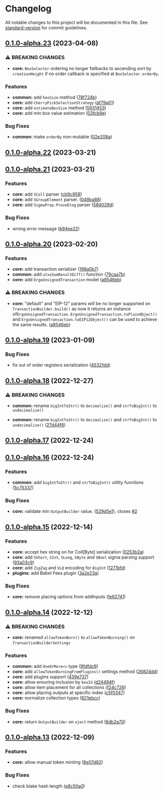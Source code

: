 # Changelog

All notable changes to this project will be documented in this file. See [standard-version](https://github.com/conventional-changelog/standard-version) for commit guidelines.

## [0.1.0-alpha.23](https://github.com/fleet-sdk/core/compare/v0.1.0-alpha.22...v0.1.0-alpha.23) (2023-04-08)


### ⚠ BREAKING CHANGES

* **core:** `BoxSelector` ordering no longer fallbacks to ascending sort by `creationHeight` if no order callback is specified at `BoxSelector.orderBy`.

### Features

* **common:** add `hexSize` method ([78f724b](https://github.com/fleet-sdk/core/commit/78f724b92c0bc85deb54e471d2d400b87c9f1395))
* **core:** add `CherryPickSelectionStrategy` ([af79a01](https://github.com/fleet-sdk/core/commit/af79a01e25715b842646d87af44b72c469b31db3))
* **core:** add `estimateBoxSize` method ([5931453](https://github.com/fleet-sdk/core/commit/5931453f48deb6dc87fb87550bdd9e5dbd07add3))
* **core:** add min box value estimation ([03fcb9e](https://github.com/fleet-sdk/core/commit/03fcb9e3e9bf5dc2404efcd11b81753fd058140c))


### Bug Fixes

* **common:** make `orderBy` non-mutable ([02e208a](https://github.com/fleet-sdk/core/commit/02e208a0888a41d8f4051dedc8666d308740b14a))

## [0.1.0-alpha.22](https://github.com/fleet-sdk/core/compare/v0.1.0-alpha.21...v0.1.0-alpha.22) (2023-03-21)

## [0.1.0-alpha.21](https://github.com/fleet-sdk/core/compare/v0.1.0-alpha.20...v0.1.0-alpha.21) (2023-03-21)


### Features

* **core:** add `SColl` parser ([cb9c958](https://github.com/fleet-sdk/core/commit/cb9c95882bd3936338b9509dbf5552fb20a3a264))
* **core:** add `SGroupElement` parser. ([048ba88](https://github.com/fleet-sdk/core/commit/048ba887c1fd4e5f2888dad5354a493f0b07bd8b))
* **core:** add `SigmaProp.ProveDlog` parser ([584029d](https://github.com/fleet-sdk/core/commit/584029d2cc9e50d6e9d89eb8e2086e765d0c1012))


### Bug Fixes

* wrong error message ([b94ee22](https://github.com/fleet-sdk/core/commit/b94ee22a33af22f4b21599acadba42e6929518fa))

## [0.1.0-alpha.20](https://github.com/fleet-sdk/core/compare/v0.1.0-alpha.19...v0.1.0-alpha.20) (2023-02-20)

### Features

- **core:** add transaction serializer ([198a0b7](https://github.com/fleet-sdk/core/commit/198a0b70c3d0354a845d1bb4b0b3352e9d3b7f8d))
- **common:** add `utxoSumResultDiff()` function ([79caa7b](https://github.com/fleet-sdk/core/commit/79caa7b4331f4ec1eaece26db4b5dd34d99283e0))
- **core:** add `ErgoUnsignedTransaction` model ([a8546eb](https://github.com/fleet-sdk/core/commit/a8546eba5e867b7bc24eaf20ec4cb005c42067ca))

### ⚠ BREAKING CHANGES

- **core:** "default" and "EIP-12" params will be no longer supported on `TransactionBuilder.build()` as now it returns an instance of`ErgoUnsignedTransaction`. `ErgoUnsignedTransaction.toPlainObject()` and `ErgoUnsignedTransaction.toEIP12Object()` can be used to achieve the same results. ([a8546eb](https://github.com/fleet-sdk/core/commit/a8546eba5e867b7bc24eaf20ec4cb005c42067ca))

## [0.1.0-alpha.19](https://github.com/fleet-sdk/core/compare/v0.1.0-alpha.18...v0.1.0-alpha.19) (2023-01-09)

### Bug Fixes

- fix out of order registers serialization ([45321dd](https://github.com/fleet-sdk/core/commit/45321dd751b58af3a3a5a3df6f26f7be467e2c77))

## [0.1.0-alpha.18](https://github.com/fleet-sdk/core/compare/v0.1.0-alpha.17...v0.1.0-alpha.18) (2022-12-27)

### ⚠ BREAKING CHANGES

- **common:** rename `bigIntToStr()` to `decimalize()` and `strToBigInt()` to `undecimalize()`

- **common:** rename `bigIntToStr()` to `decimalize()` and `strToBigInt()` to `undecimalize()` ([27d44f6](https://github.com/fleet-sdk/core/commit/27d44f6eb9a705db1021067362cebbcd77e19728))

## [0.1.0-alpha.17](https://github.com/fleet-sdk/core/compare/v0.1.0-alpha.16...v0.1.0-alpha.17) (2022-12-24)

## [0.1.0-alpha.16](https://github.com/fleet-sdk/core/compare/v0.1.0-alpha.15...v0.1.0-alpha.16) (2022-12-24)

### Features

- **common:** add `bigIntToStr()` and `strToBigInt()` utility functions ([5c75337](https://github.com/fleet-sdk/core/commit/5c75337819b430dc5c8a21d76e78f19fad9a7d2b))

### Bug Fixes

- **core:** validate min `OutputBuilder` value. ([529d5e1](https://github.com/fleet-sdk/core/commit/529d5e1ea7da5b2ac29fe82851d57a6aacfbf878)), closes [#2](https://github.com/fleet-sdk/core/issues/2)

## [0.1.0-alpha.15](https://github.com/fleet-sdk/core/compare/v0.1.0-alpha.14...v0.1.0-alpha.15) (2022-12-14)

### Features

- **core:** accept hex string on for Coll[Byte] serialization ([0253b2a](https://github.com/fleet-sdk/core/commit/0253b2aea019b2df0d769af7386df182a560cccc))
- **core:** add `SShort`, `SInt`, `SLong`, `SByte` and `SBool` sigma parsing support ([93a03c9](https://github.com/fleet-sdk/core/commit/93a03c97285ed9bef411e93456bd83f52e21c2a3))
- **core:** add `ZigZag` and `VLQ` encoding for `BigInt` ([1271bfd](https://github.com/fleet-sdk/core/commit/1271bfd513d94c985ae426e7c00d9b4a50cd9b8e))
- **plugins:** add Babel Fees plugin ([3a2e23a](https://github.com/fleet-sdk/core/commit/3a2e23a9c93b8b33f7d0298f2d32a5b4f7f87d4e))

### Bug Fixes

- **core:** remove placing options from addInputs ([fe62741](https://github.com/fleet-sdk/core/commit/fe6274117dabbd973396325ad17c917e26575ea7))

## [0.1.0-alpha.14](https://github.com/fleet-sdk/core/compare/v0.1.0-alpha.13...v0.1.0-alpha.14) (2022-12-12)

### ⚠ BREAKING CHANGES

- **core:** renamed `allowTokenBurn()` to `allowTokenBurning()` on `TransactionBuilderSettings`

### Features

- **common:** add `OneOrMore<>` type ([9fdfdc6](https://github.com/fleet-sdk/core/commit/9fdfdc685f5e5097ae8aa3385feb70defc0ce77e))
- **core:** add `allowTokenBurningFromPlugins()` settings method ([26824dd](https://github.com/fleet-sdk/core/commit/26824dd499dd6c60010e4050f00e0f565598a04c))
- **core:** add plugins support ([439e737](https://github.com/fleet-sdk/core/commit/439e737ae01b903da97cf39559830360acb55360))
- **core:** allow ensuring inclusion by `boxId` ([d24494f](https://github.com/fleet-sdk/core/commit/d24494f520cd1d1887102e21d08ed2daed7b0331))
- **core:** allow item placement for all collections ([f24c726](https://github.com/fleet-sdk/core/commit/f24c726451de9ec50cb5314f26d72eb2333a266e))
- **core:** allow placing outputs at specific index ([c5f0347](https://github.com/fleet-sdk/core/commit/c5f0347f37091043f2a22c20b0929d8ffa4fcac0))
- **core:** normalize collection types ([821ebcc](https://github.com/fleet-sdk/core/commit/821ebcc2ea4ad334d4590c28f16cd212b7e22ac0))

### Bug Fixes

- **core:** return `OutputBuilder` on `eject` method ([8db2a70](https://github.com/fleet-sdk/core/commit/8db2a704ad6adfad457ecb4e78d2ded192bb8340))

## [0.1.0-alpha.13](https://github.com/fleet-sdk/core/compare/v0.1.0-alpha.12...v0.1.0-alpha.13) (2022-12-09)

### Features

- **core:** allow manual token minting ([8e07d82](https://github.com/fleet-sdk/core/commit/8e07d827c7495f8b7e60d249f27b69892509c63d))

### Bug Fixes

- check blake hash length ([e8c50a0](https://github.com/fleet-sdk/core/commit/e8c50a07d0d9e173b8ecf8202dbf02d470e77946))
